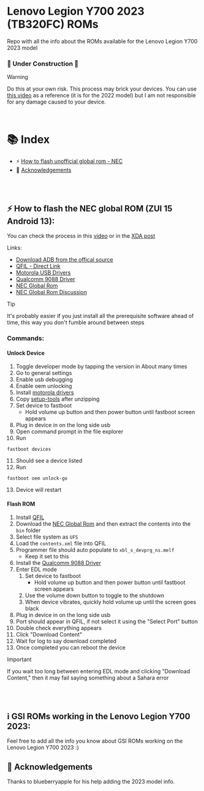 # Lenovo Legion Y700 2023 (TB320FC) ROMs

Repo with all the info about the ROMs available for the Lenovo Legion Y700 2023 model

### 🚧 Under Construction 🚧

> [!WARNING]
> Do this at your own risk. This process may brick your devices. You can use [this video](https://www.youtube.com/watch?v=VaCjtUDoqXA) as a reference (it is for the 2022 model) but I am not responsible for any damage caused to your device.

</br>

# 📚 Index

- ⚡ [How to flash unofficial global rom - NEC](#global-rom)
- 🚀 [Acknowledgements](#acknowledgements)

<br>
<br>

## ⚡ How to flash the NEC global ROM (ZUI 15 Android 13): <a name=global-rom></a>

You can check the process in this [video](https://www.youtube.com/watch?v=VaCjtUDoqXA) or in the [XDA post](https://xdaforums.com/t/guide-unbrick-lenovo-y700-tablet.4509297/)

Links:

- [Download ADB from the offical source](https://developer.android.com/studio/releases/platform-tools?hl=es-419)
- [QFIL - Direct Link](https://qpsttool.com/qpst-tool-v2-7-496)
- [Motorola USB Drivers](https://en-us.support.motorola.com/app/answers/detail/a_id/88481/)
- [Qualcomm 9088 Driver](https://androiddatahost.com/nbyn6)
- [NEC Global Rom](https://mirrors.lolinet.com/firmware/nec/NEC_Lavie_Tab_9QHD1/)
- [NEC Global Rom Discussion](https://xdaforums.com/t/y700-2023-nec-lavie-tab-9qhd1.4642255/)

> [!TIP]
> It's probably easier if you just install all the prerequisite software ahead of time, this way you don't fumble around between steps

### Commands:

#### Unlock Device

1. Toggle developer mode by tapping the version in About many times
2. Go to general settings
3. Enable usb debugging
4. Enable oem unlocking
5. Install [motorola drivers](https://en-us.support.motorola.com/app/answers/detail/a_id/88481/)
6. Copy [setup-tools](https://developer.android.com/studio/releases/platform-tools?hl=es-419) after unzipping
7. Set device to fastboot
   - Hold volume up button and then power button until fastboot screen appears
8. Plug in device in on the long side usb
9. Open command prompt in the file explorer
10. Run
```
fastboot devices
```
11. Should see a device listed
12. Run
```
fastboot oem unlock-go
```
13. Device will restart

#### Flash ROM

1. Install [QFIL](https://qpsttool.com/qpst-tool-v2-7-496)
1. Download the [NEC Global Rom](https://mirrors.lolinet.com/firmware/nec/NEC_Lavie_Tab_9QHD1/) and then extract the contents into the `bin` folder
1. Select file system as `UFS`
1. Load the `contents.xml` file into QFIL
1. Programmer file should auto populate to `xbl_s_devprg_ns.melf`
   - Keep it set to this
1. Install the [Qualcomm 9088 Driver](https://androiddatahost.com/nbyn6)
1. Enter EDL mode
   1. Set device to fastboot
      - Hold volume up button and then power button until fastboot screen appears
   1. Use the volume down button to toggle to the shutdown
   1. When device vibrates, quickly hold volume up until the screen goes black
1. Plug in device in on the long side usb
1. Port should appear in QFIL, if not select it using the "Select Port" button
1. Double check everything appears
1. Click "Download Content"
1. Wait for log to say download completed
1. Once completed you can reboot the device

> [!IMPORTANT]
> If you wait too long between entering EDL mode and clicking "Download Content," then it may fail saying something about a Sahara error

<br>
<br>

## ℹ️ GSI ROMs working in the Lenovo Legion Y700 2023: <a name=info></a>
Feel free to add all the info you know about GSI ROMs working on the Lenovo Legion Y700 2023 :)



## 🚀 Acknowledgements <a name=acknowledgements></a>

Thanks to blueberryapple for his help adding the 2023 model info.
